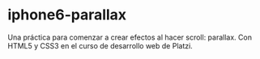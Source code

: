 # iphone6-parallax
Una práctica para comenzar a crear efectos al hacer scroll: parallax. Con HTML5 y CSS3 en el curso de desarrollo web de Platzi.
